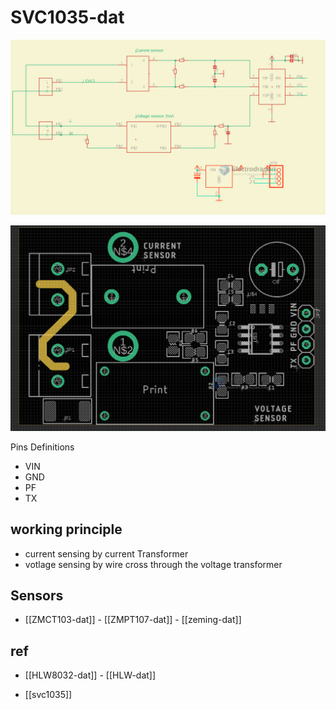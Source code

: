 
# SVC1035-dat 

![](2023-11-01-18-26-38.png)

![](2023-11-01-18-27-25.png)



Pins Definitions 

- VIN
- GND
- PF
- TX 



## working principle 

- current sensing by current Transformer
- votlage sensing by wire cross through the voltage transformer 

## Sensors 

- [[ZMCT103-dat]] - [[ZMPT107-dat]] - [[zeming-dat]]



## ref 

- [[HLW8032-dat]] - [[HLW-dat]]

- [[svc1035]]